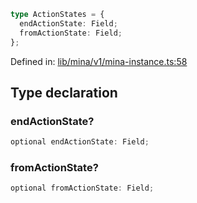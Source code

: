 ```ts
type ActionStates = {
  endActionState: Field;
  fromActionState: Field;
};
```

Defined in: [lib/mina/v1/mina-instance.ts:58](https://github.com/o1-labs/o1js/blob/89b7d1522af805d6d4c45a96d7a9cbc29a457aec/src/lib/mina/v1/mina-instance.ts#L58)

## Type declaration

### endActionState?

```ts
optional endActionState: Field;
```

### fromActionState?

```ts
optional fromActionState: Field;
```
